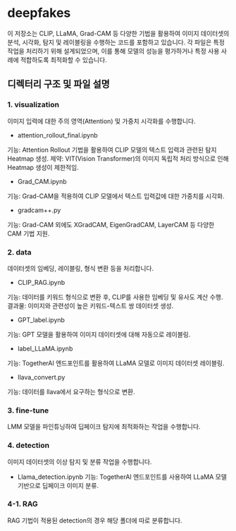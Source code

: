 # deepfakes
이 저장소는 CLIP, LLaMA, Grad-CAM 등 다양한 기법을 활용하여 이미지 데이터셋의 분석, 시각화, 탐지 및 레이블링을 수행하는 코드를 포함하고 있습니다. 각 파일은 특정 작업을 처리하기 위해 설계되었으며, 이를 통해 모델의 성능을 평가하거나 특정 사용 사례에 적합하도록 최적화할 수 있습니다.

## 디렉터리 구조 및 파일 설명
### 1. visualization
이미지 입력에 대한 주의 영역(Attention) 및 가중치 시각화를 수행합니다.

* attention_rollout_final.ipynb

기능: Attention Rollout 기법을 활용하여 CLIP 모델의 텍스트 입력과 관련된 탐지 Heatmap 생성.
제약: VIT(Vision Transformer)의 이미지 독립적 처리 방식으로 인해 Heatmap 생성이 제한적임.
* Grad_CAM.ipynb

기능: Grad-CAM을 적용하여 CLIP 모델에서 텍스트 입력값에 대한 가중치를 시각화.
* gradcam++.py

기능: Grad-CAM 외에도 XGradCAM, EigenGradCAM, LayerCAM 등 다양한 CAM 기법 지원.
### 2. data
데이터셋의 임베딩, 레이블링, 형식 변환 등을 처리합니다.

* CLIP_RAG.ipynb

기능: 데이터를 키워드 형식으로 변환 후, CLIP를 사용한 임베딩 및 유사도 계산 수행.
결과물: 이미지와 관련성이 높은 키워드-텍스트 쌍 데이터셋 생성.
* GPT_label.ipynb

기능: GPT 모델을 활용하여 이미지 데이터셋에 대해 자동으로 레이블링.
* label_LLaMA.ipynb

기능: TogetherAI 엔드포인트를 활용하여 LLaMA 모델로 이미지 데이터셋 레이블링.
* llava_convert.py

기능: 데이터를 llava에서 요구하는 형식으로 변환.
### 3. fine-tune
LMM 모델을 파인튜닝하여 딥페이크 탐지에 최적화하는 작업을 수행합니다.

### 4. detection
이미지 데이터셋의 이상 탐지 및 분류 작업을 수행합니다. 

* Llama_detection.ipynb
기능: TogetherAI 엔드포인트를 사용하여 LLaMA 모델 기반으로 딥페이크 이미지 분류.

### 4-1. RAG
RAG 기법이 적용된 detection의 경우 해당 폴더에 따로 분류합니다.
